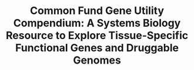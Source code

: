---
affilliation: MAYO CLINIC ROCHESTER
description: 'Tissue-specific genes are underutilized as disease targets. Tissue-specific
  genes show narrow expression, play key roles in maintaining tissue homeostasis and
  are thought to be good drug candidates. Thus, targeting of dysfunctional tissue-specific
  genes can provide a safer therapeutic approach due to the reduced risk of side effects.
  However, identifying which tissue-specific genes are critical in disease is a bottleneck
  in drug discovery. We hypothesize that key tissue-specific genes have the ability
  to spread perturbations in a protein-protein interactome and can be identified by
  their context specific functionality. This approach offers a paradigm shift from
  conventional analyses that uniquely focus on one-gene expression levels. We recently
  proposed Gene Utility Model (GUM) which hypothesizes that it is how a gene is utilized
  in protein-protein interaction (PPI) network dictates its importance in disease
  development. We will use information flow of a gene within a PPI network to represent
  the gene utility in a given biological state. Under this scenario, genes with high
  information flows (i.e., high gene utilities) in a disease state, instead of gene
  expression level, are deemed to play more important roles in disease development.
  Thus, this application seeks to increase the clinical utility of NIH Common Funds
  datasets by employing state-of-the-art systems biology approaches to precisely and
  reliably identifying tissue-specific druggable functional genes (TS-DFGs). We will
  construct a prototype for Common Fund Gene Utility Compendium by leveraging four
  NIH Common Fund datasets: Genotype Tissue Expression (GTEx), Library of Integrated
  Network-based Cellular Signatures (LINCS), Illuminating the Druggable Genome (IDG),
  and 4D Nucleome (4DN). We will focus on three disease types, liver cancer, nonalcoholic
  fatty liver disease (NAFLD), and Alzheimer''s disease (AD) as proof-of-concept studies.
  In Aim 1, we will uncover highly utilized tissue-specific genes across multiple
  normal tissue types and three selected disease types. We will then construct utility
  karyotype to indicate chromosomal regions enriched with highly utilized genes. In
  Aim 2, we will employ selectivity, controllability, and suitability as criteria
  to score druggability for TS-DFG candidates with respect to liver cancer, NAFLD,
  and AD. Druggable utility networks (DUNs) with respect to each disease type will
  be constructed to assess the distribution of highly score TS-DFGs in a PPI network
  and signaling pathways. The constructed prototype of the Common Fund Gene Utility
  Compendium will promote innovative research to enhance the usage and provide added
  clinical value for the NIH Common Fund datasets by offering a new paradigm shift
  for target and drug discovery. Our long-term goal is to enlarge this compendium
  by including more diseases across different tissue types to facilitate integrative
  pan-tissue analyses and drive drug discovery.'
end_date: '2025-09-04T12:00:00-04:00'
grant_num: R03OD038392
pi: LI, HU;
title: 'Common Fund Gene Utility Compendium: A Systems Biology Resource to Explore
  Tissue-Specific Functional Genes and Druggable Genomes'
---